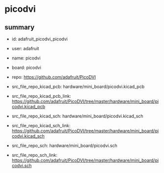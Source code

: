 # picodvi
 
## summary 
* id: adafruit_picodvi_picodvi
* user: adafruit
* name: picodvi
* board: picodvi
* repo: https://github.com/adafruit/PicoDVI
* src_file_repo_kicad_pcb: hardware/mini_board/picodvi.kicad_pcb
* src_file_repo_kicad_pcb_link: https://github.com/adafruit/PicoDVI/tree/master/hardware/mini_board/picodvi.kicad_pcb
* src_file_repo_kicad_sch: hardware/mini_board/picodvi.kicad_sch
* src_file_repo_kicad_sch_link: https://github.com/adafruit/PicoDVI/tree/master/hardware/mini_board/picodvi.kicad_sch

* src_file_repo_sch: hardware/mini_board/picodvi.sch
* src_file_repo_sch_link: https://github.com/adafruit/PicoDVI/tree/master/hardware/mini_board/picodvi.sch




